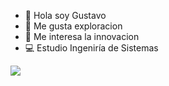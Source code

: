 - 👋 Hola soy Gustavo
- 🌋 Me gusta exploracion 
- 💎 Me interesa la innovacion 
- 💻 Estudio Ingeniría de Sistemas 
<img src="https://notemascomic.wordpress.com/2017/09/18/primera-entrada-del-blog/fondo-tecnologia-gif/">

